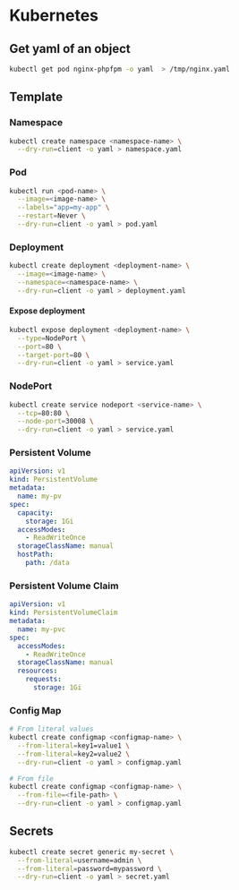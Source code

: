 # Kubernetes

## Get yaml of an object
```sh
kubectl get pod nginx-phpfpm -o yaml  > /tmp/nginx.yaml
```

## Template
### Namespace
```sh
kubectl create namespace <namespace-name> \
  --dry-run=client -o yaml > namespace.yaml
```

### Pod  
```sh
kubectl run <pod-name> \
  --image=<image-name> \
  --labels="app=my-app" \
  --restart=Never \
  --dry-run=client -o yaml > pod.yaml
```

### Deployment
```sh
kubectl create deployment <deployment-name> \
  --image=<image-name> \
  --namespace=<namespace-name> \
  --dry-run=client -o yaml > deployment.yaml
```

#### Expose deployment
```sh
kubectl expose deployment <deployment-name> \
  --type=NodePort \
  --port=80 \
  --target-port=80 \
  --dry-run=client -o yaml > service.yaml
```

### NodePort
```sh
kubectl create service nodeport <service-name> \
  --tcp=80:80 \
  --node-port=30008 \
  --dry-run=client -o yaml > service.yaml
```

### Persistent Volume
```yaml
apiVersion: v1
kind: PersistentVolume
metadata:
  name: my-pv
spec:
  capacity:
    storage: 1Gi
  accessModes:
    - ReadWriteOnce
  storageClassName: manual
  hostPath:
    path: /data
```

### Persistent Volume Claim
```yaml
apiVersion: v1
kind: PersistentVolumeClaim
metadata:
  name: my-pvc
spec:
  accessModes:
    - ReadWriteOnce
  storageClassName: manual
  resources:
    requests:
      storage: 1Gi
```

### Config Map
```sh
# From literal values
kubectl create configmap <configmap-name> \
  --from-literal=key1=value1 \
  --from-literal=key2=value2 \
  --dry-run=client -o yaml > configmap.yaml

# From file
kubectl create configmap <configmap-name> \
  --from-file=<file-path> \
  --dry-run=client -o yaml > configmap.yaml
```

## Secrets
```sh
kubectl create secret generic my-secret \
  --from-literal=username=admin \
  --from-literal=password=mypassword \
  --dry-run=client -o yaml > secret.yaml
```